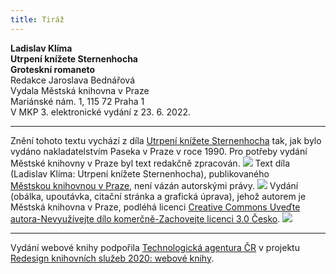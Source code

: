 ```yaml
---
title: Tiráž
---
```


**Ladislav Klíma    
Utrpení knížete Sternenhocha**  
**Groteskní romaneto**  
Redakce Jaroslava Bednářová  
Vydala Městská knihovna v Praze  
Mariánské nám. 1, 115 72 Praha 1  
V MKP 3. elektronické vydání z 23. 6. 2022.

***

Znění tohoto textu vychází z díla [Utrpení knížete Sternenhocha](https://search.mlp.cz/cz/titul/utrpeni-knizete-sternenhocha/30584/#book-content) tak, jak bylo vydáno nakladatelstvím Paseka v Praze v roce 1990. Pro potřeby vydání Městské knihovny v Praze byl text redakčně zpracován.
![](../Images/image003.jpg)
Text díla (Ladislav Klíma: Utrpení knížete Sternenhocha), publikovaného [Městskou knihovnou v Praze](https://www.mlp.cz/cz/), není vázán autorskými právy.
![](../Images/image001.jpg)
Vydání (obálka, upoutávka, citační stránka a grafická úprava), jehož autorem je Městská knihovna v Praze, podléhá licenci [Creative Commons Uveďte autora-Nevyužívejte dílo komerčně-Zachovejte licenci 3.0 Česko](https://creativecommons.org/licenses/by-nc-sa/3.0/cz/).
![](../Images/image004.jpg)

***

Vydání webové knihy podpořila [Technologická agentura ČR](https://www.tacr.cz/) v projektu [Redesign knihovních služeb 2020: webové knihy](https://starfos.tacr.cz/cs/project/TL04000391).